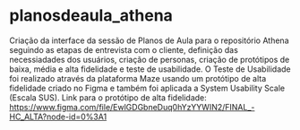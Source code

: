 # planosdeaula_athena
Criação da interface da sessão de Planos de Aula para o repositório Athena seguindo as etapas de entrevista com o cliente, definição das necessiadades dos usuários, criação de personas, criação de protótipos de baixa, média e alta fidelidade e teste de usabilidade. O Teste de Usabilidade foi realizado através da plataforma Maze usando um protótipo de alta fidelidade criado no Figma e também foi aplicada a System Usability Scale (Escala SUS).
Link para o protótipo de alta fidelidade:
https://www.figma.com/file/EwlGDGbneDuq0hYzYYWIN2/FINAL_-HC_ALTA?node-id=0%3A1

